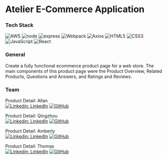 # Atelier E-Commerce Application

### Tech Stack
![AWS](https://img.shields.io/badge/AWS-%23FF9900.svg?style=for-the-badge&logo=amazon-aws&logoColor=white)
![node](https://img.shields.io/badge/Node.js-43853D?style=for-the-badge&logo=node.js&logoColor=white)
![express](https://img.shields.io/badge/Express.js-000000?style=for-the-badge&logo=express&logoColor=white)
![Webpack](https://img.shields.io/badge/webpack-%238DD6F9.svg?style=for-the-badge&logo=webpack&logoColor=black)
![Axios](https://img.shields.io/badge/axios-5a29e4.svg?style=for-the-badge&logo=axios&logoColor=white)
![HTML5](https://img.shields.io/badge/html5-%23E34F26.svg?style=for-the-badge&logo=html5&logoColor=white)
![CSS3](https://img.shields.io/badge/css3-%231572B6.svg?style=for-the-badge&logo=css3&logoColor=white)
![JavaScript](https://img.shields.io/badge/javascript-%23323330.svg?style=for-the-badge&logo=javascript&logoColor=%23F7DF1E)
![React](https://img.shields.io/badge/react-%2320232a.svg?style=for-the-badge&logo=react&logoColor=%2361DAFB)

### General
Create a fully functional ecommerce product page for a web store. The main components of this product page were the Product Overview, Related Products, Questions and Answers, and Ratings and Reviews.

### Team

Product Detail: Allan\
[![Linkedin: LinkedIn](https://img.shields.io/badge/linkedin-%230077B5.svg?style=for-the-badge&logo=linkedin&logoColor=white)](https://www.linkedin.com/in/allanviguilla/)
[![GitHub](https://img.shields.io/badge/github-%23121011.svg?style=for-the-badge&logo=github&logoColor=white)](https://github.com/allanviguilla)

Product Detail: Qingzhou\
[![Linkedin: LinkedIn](https://img.shields.io/badge/linkedin-%230077B5.svg?style=for-the-badge&logo=linkedin&logoColor=white)](#)
[![GitHub](https://img.shields.io/badge/github-%23121011.svg?style=for-the-badge&logo=github&logoColor=white)](#)

Product Detail: Amberly\
[![Linkedin: LinkedIn](https://img.shields.io/badge/linkedin-%230077B5.svg?style=for-the-badge&logo=linkedin&logoColor=white)](#)
[![GitHub](https://img.shields.io/badge/github-%23121011.svg?style=for-the-badge&logo=github&logoColor=white)](https://github.com/theivanluk)

Product Detail: Thomas\
[![Linkedin: LinkedIn](https://img.shields.io/badge/linkedin-%230077B5.svg?style=for-the-badge&logo=linkedin&logoColor=white)](#)
[![GitHub](https://img.shields.io/badge/github-%23121011.svg?style=for-the-badge&logo=github&logoColor=white)](#)
